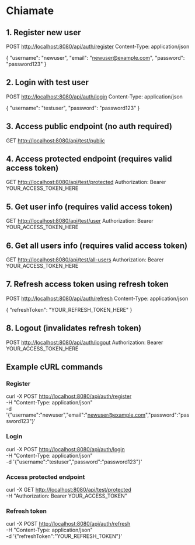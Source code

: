 # Chiamate

## 1. Register new user

POST <http://localhost:8080/api/auth/register>
Content-Type: application/json

{
  "username": "newuser",
  "email": "<newuser@example.com>",
  "password": "password123"
}

## 2. Login with test user

POST <http://localhost:8080/api/auth/login>
Content-Type: application/json

{
  "username": "testuser",
  "password": "password123"
}

## 3. Access public endpoint (no auth required)

GET <http://localhost:8080/api/test/public>

## 4. Access protected endpoint (requires valid access token)

GET <http://localhost:8080/api/test/protected>
Authorization: Bearer YOUR_ACCESS_TOKEN_HERE

## 5. Get user info (requires valid access token)

GET <http://localhost:8080/api/test/user>
Authorization: Bearer YOUR_ACCESS_TOKEN_HERE

## 6. Get all users info (requires valid access token)

GET <http://localhost:8080/api/test/all-users>
Authorization: Bearer YOUR_ACCESS_TOKEN_HERE

## 7. Refresh access token using refresh token

POST <http://localhost:8080/api/auth/refresh>
Content-Type: application/json

{
  "refreshToken": "YOUR_REFRESH_TOKEN_HERE"
}

## 8. Logout (invalidates refresh token)

POST <http://localhost:8080/api/auth/logout>
Authorization: Bearer YOUR_ACCESS_TOKEN_HERE

## Example cURL commands

### Register

curl -X POST <http://localhost:8080/api/auth/register> \
  -H "Content-Type: application/json" \
  -d '{"username":"newuser","email":"<newuser@example.com>","password":"password123"}'

### Login

curl -X POST <http://localhost:8080/api/auth/login> \
  -H "Content-Type: application/json" \
  -d '{"username":"testuser","password":"password123"}'

### Access protected endpoint

curl -X GET <http://localhost:8080/api/test/protected> \
  -H "Authorization: Bearer YOUR_ACCESS_TOKEN"

### Refresh token

curl -X POST <http://localhost:8080/api/auth/refresh> \
  -H "Content-Type: application/json" \
  -d '{"refreshToken":"YOUR_REFRESH_TOKEN"}'
  